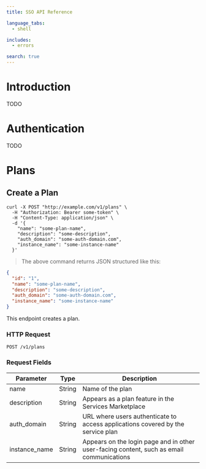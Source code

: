 ```yaml
---
title: SSO API Reference

language_tabs:
  - shell

includes:
  - errors

search: true
---
```


# Introduction

TODO

# Authentication

TODO

# Plans

## Create a Plan

```shell
curl -X POST "http://example.com/v1/plans" \
  -H "Authorization: Bearer some-token" \
  -H "Content-Type: application/json" \
  -d '{
    "name": "some-plan-name",
    "description": "some-description",
    "auth_domain": "some-auth-domain.com",
    "instance_name": "some-instance-name"
  }'
```

> The above command returns JSON structured like this:

```json
{
  "id": "1",
  "name": "some-plan-name",
  "description": "some-description",
  "auth_domain": "some-auth-domain.com",
  "instance_name": "some-instance-name"
}
```

This endpoint creates a plan.

### HTTP Request

`POST /v1/plans`

### Request Fields

Parameter | Type | Description
--------- | ------- | -----------
name | String | Name of the plan
description | String | Appears as a plan feature in the Services Marketplace
auth_domain | String | URL where users authenticate to access applications covered by the service plan
instance_name | String | Appears on the login page and in other user-facing content, such as email communications
